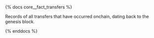 {% docs core__fact_transfers %}

Records of all transfers that have occurred onchain, dating back to the genesis block.

{% enddocs %}